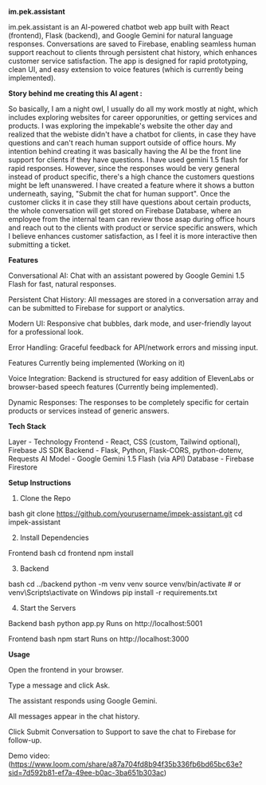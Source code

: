 **im.pek.assistant**

im.pek.assistant is an AI-powered chatbot web app built with React (frontend), Flask (backend), and Google Gemini for natural language responses. Conversations are saved to Firebase, enabling seamless human support reachout to clients through persistent chat history, which enhances customer service satisfaction. The app is designed for rapid prototyping, clean UI, and easy extension to voice features (which is currently being implemented).

**Story behind me creating this AI agent :** 

So basically, I am a night owl, I usually do all my work mostly at night, which includes exploring websites for career opporunities, or getting services and products. I was exploring the impekable's website the other day and realized that the webiste didn't have a chatbot for clients, in case they have questions and can't reach human support outside of office hours. My intention behind creating it was basically having the AI be the front line support for clients if they have questions. I have used gemini 1.5 flash for rapid responses. However, since the responses would be very general instead of product specific, there's a high chance the customers questions might be left unanswered. I have created a feature where it shows a button underneath, saying, "Submit the chat for human support". Once the customer clicks it in case they still have questions about certain products, the whole conversation will get stored on Firebase Database, where an employee from the internal team can review those asap during office hours and reach out to the clients with product or service specific answers, which I believe enhances customer satisfaction, as I feel it is more interactive then  submitting a ticket.

**Features**

Conversational AI:
Chat with an assistant powered by Google Gemini 1.5 Flash for fast, natural responses.

Persistent Chat History:
All messages are stored in a conversation array and can be submitted to Firebase for support or analytics.

Modern UI:
Responsive chat bubbles, dark mode, and user-friendly layout for a professional look.

Error Handling:
Graceful feedback for API/network errors and missing input.

Features Currently being implemented (Working on it)

Voice Integration:
Backend is structured for easy addition of ElevenLabs or browser-based speech features (Currently being implemented).

Dynamic Responses:
The responses to be completely specific for certain products or services instead of generic answers.

**Tech Stack**

Layer            -        Technology
Frontend         -        React, CSS (custom, Tailwind optional), Firebase JS SDK
Backend	         -        Flask, Python, Flask-CORS, python-dotenv, Requests
AI Model	       -        Google Gemini 1.5 Flash (via API)
Database	       -        Firebase Firestore

**Setup Instructions**

1. Clone the Repo

bash
git clone https://github.com/yourusername/impek-assistant.git
cd impek-assistant

2. Install Dependencies

Frontend
bash
cd frontend
npm install

3. Backend

bash
cd ../backend
python -m venv venv
source venv/bin/activate  # or venv\Scripts\activate on Windows
pip install -r requirements.txt

4. Start the Servers

Backend
bash
python app.py
Runs on http://localhost:5001

Frontend
bash
npm start
Runs on http://localhost:3000


**Usage**

Open the frontend in your browser.

Type a message and click Ask.

The assistant responds using Google Gemini.

All messages appear in the chat history.

Click Submit Conversation to Support to save the chat to Firebase for follow-up.


Demo video: (https://www.loom.com/share/a87a704fd8b94f35b336fb6bd65bc63e?sid=7d592b81-ef7a-49ee-b0ac-3ba651b303ac)


